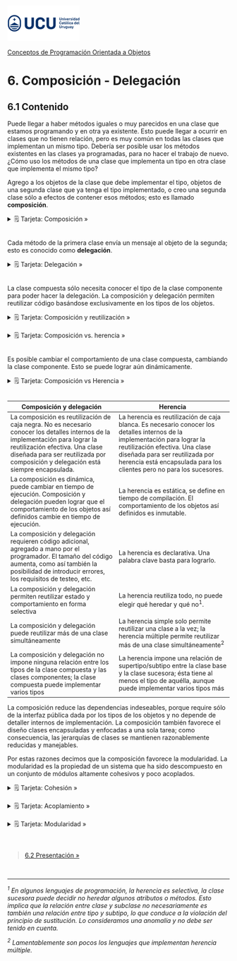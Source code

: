 ![UCU](../../Assets/logo-ucu.png)

[Conceptos de Programación Orientada a Objetos](../../)


# 6. Composición - Delegación

## 6.1 Contenido

Puede llegar a haber métodos iguales o muy parecidos en una clase que estamos programando y en otra ya existente. Esto puede llegar a ocurrir en clases que no tienen relación, pero es muy común en todas las clases que implementan un mismo tipo. Debería ser posible usar los métodos existentes en las clases ya programadas, para no hacer el trabajo de nuevo. ¿Cómo uso los métodos de una clase que implementa un tipo en otra clase que implementa el mismo tipo?

Agrego a los objetos de la clase que debe implementar el tipo, objetos de una segunda clase que ya tenga el tipo implementado, o creo una segunda clase sólo a efectos de contener esos métodos; esto es llamado **composición**.

<details>
<summary>🗒 Tarjeta: Composición »</summary>

| Composición |
| ---- |
| La composición es una asociación fuerte entre una clase compuesta y una clase componente en la que instancias de la clase componente no suelen existir independiente de instancias de la clase compuesta. |

</details>
<br/>

Cada método de la primera clase envía un mensaje al objeto de la segunda; esto es conocido como **delegación**.

<details>
<summary>🗒 Tarjeta: Delegación »</summary>

| Delegación |
| ---- |
| La delegación es un mecanismo en programación por el cual cuando un objeto recibe un mensaje para realizar una operación, no la realiza él mismo, si no que la encarga a otro objeto. |
| Este otro objeto suele ser un objeto compuesto |

</details>
<br/>

La clase compuesta sólo necesita conocer el tipo de la clase componente para poder hacer la delegación. La composición y delegación permiten reutilizar código basándose exclusivamente en los tipos de los objetos.

<details>
<summary>🗒 Tarjeta: Composición y reutilización »</summary>

| Composición y reutilización |
| ---- |
| La composición y delegación es una forma de reutilización de código pues permite crear nuevas clases a partir de clases existentes. |

</details>
<br/>

<details>
<summary>🗒 Tarjeta: Composición vs. herencia »</summary>

| Composición vs. herencia |
| ---- |
| La composición y delegación es una alternativa a la herencia. |
| En el contexto de la reutilización toda implementación que use herencia se puede cambiar por una equivalent e que use composición y delegación. |

</details>
<br/>

Es posible cambiar el comportamiento de una clase compuesta, cambiando la clase componente. Esto se puede lograr aún dinámicamente.

<details>
<summary>🗒 Tarjeta: Composición vs Herencia »</summary>

| Composición | Herencia |
| :----: | :----: |
| Caja negra | Caja blanca |
| Dinámica | Estática |
| Ejecución | Compilación |
| Por código | Declarativa |
| Más código | Menos código |
| Reuso selectivo | Reuso todo o nada |
| 1 o más clases | 1 clase (simple) |
| Tipos sin relación | Impone subtipo |

</details>
<br/>

| Composición y delegación | Herencia |
|------------------------------------------------------------------------------------------------------------------------------------------------------------------------------------------------------------------------------------------------------------|---------------------------------------------------------------------------------------------------------------------------------------------------------------------------------------------------------------------------------------------------------------------------|
| La composición es reutilización de caja negra.  No es necesario conocer los detalles internos de la implementación para lograr la reutilización efectiva. Una clase diseñada para ser reutilizada  por composición y delegación está siempre  encapsulada. | La herencia es reutilización de caja blanca.  Es necesario conocer los detalles internos  de la implementación para lograr la reutilización efectiva. Una clase diseñada para ser reutilizada por herencia está encapsulada para los clientes pero no para los sucesores. |
| La composición es dinámica, puede cambiar en tiempo de ejecución. Composición y delegación pueden lograr que el comportamiento de los objetos así definidos cambie en tiempo de ejecución. | La herencia es estática, se define en tiempo de compilación. El comportamiento de los objetos así definidos es inmutable. |
| La composición y delegación requieren código adicional, agregado a mano por el programador. El tamaño del código aumenta, como así también la posibilidad de introducir errores, los requisitos de testeo, etc. | La herencia es declarativa. Una palabra clave basta para lograrlo. |
| La composición y delegación permiten reutilizar estado y comportamiento en forma selectiva | La herencia reutiliza todo, no puede elegir qué heredar y qué no<sup>1</sup>. |
| La composición y delegación puede reutilizar más de una clase simultáneamente | La herencia simple solo permite reutilizar una clase a la vez; la herencia múltiple permite reutilizar más de una clase simultáneamente<sup>2</sup> |
| La composición y delegación no impone ninguna relación entre los tipos de la clase compuesta y  las clases componentes; la clase compuesta puede  implementar varios tipos | La herencia impone una relación de supertipo/subtipo entre la clase base y la clase sucesora; ésta tiene  al menos el tipo de aquélla, aunque puede implementar varios tipos más |

La composición reduce las dependencias indeseables, porque require sólo de la interfaz pública dada por los tipos de los objetos y no depende de detaller internos de implementación. La composición también favorece el diseño clases encapsuladas y enfocadas a una sola tarea; como consecuencia, las jerarquías de clases se mantienen razonablemente reducidas y manejables.

Por estas razones decimos que la composición favorece la modularidad. La modularidad es la propiedad de un sistema que ha sido descompuesto en un conjunto de módulos altamente cohesivos y poco acoplados.

<details>
<summary>🗒 Tarjeta: Cohesión »</summary>

| Cohesión |
| ---- |
| La cohesión es la forma y el grado en el que las responsabilidades de una clase o de las clases contenidas en un paquete están relacionas unas con otras. |
| Cuando la cohesión es alta es mejor. |

</details>
<br/>

<details>
<summary>🗒 Tarjeta: Acoplamiento »</summary>

| Acoplamiento |
| ---- |
| El acoplamiento es la forma y el grado de interdependencia entre clases y entre paquetes. |
| Cuando el acoplamiento es bajo es mejor. |

</details>
<br/>

<details>
<summary>🗒 Tarjeta: Modularidad »</summary>

| Modularidad |
| ---- |
| La modularidad es una propiedad de las clases y paquetes cuando son altamente cohesivos y están poco acoplados. |

</details>
<br/>


<br/>

> [6.2 Presentación »](./6_2_Presentacion.md)

<br/>

****

_<sup>1</sup> En algunos lenguajes de programación, la herencia es selectiva, la clase sucesora puede decidir no heredar algunos atributos o métodos. Esto implica que la relación entre clase y subclase no necesariamente es también una relación entre tipo y subtipo, lo que conduce a la violación del principio de sustitución. Lo consideramos una anomalía y no debe ser tenido en cuenta._

_<sup>2</sup> Lamentablemente son pocos los lenguajes que implementan herencia múltiple._
